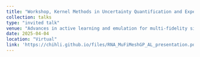```yaml
---
title: "Workshop, Kernel Methods in Uncertainty Quantification and Experimental Design"
collection: talks
type: "invited talk"
venue: "Advances in active learning and emulation for multi-fidelity simulations"
date: 2025-04-04
location: "Virtual"
link: 'https://chihli.github.io/files/RNA_MuFiMeshGP_AL_presentation.pdf'
---
```

